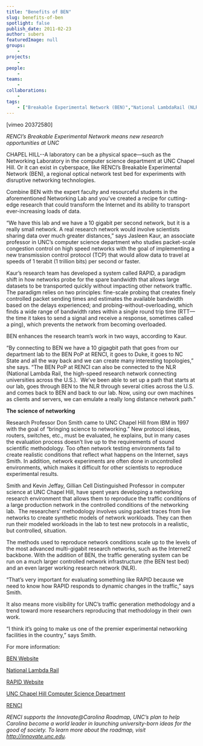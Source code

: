 ```yaml
---
title: "Benefits of BEN"
slug: benefits-of-ben
spotlight: false
publish_date: 2011-02-23
author: subers
featuredImage: null
groups:
    - 
projects:
    - 
people:
    - 
teams: 
    - 
collaborations:
    - 
tags:
    - ["Breakable Experimental Network (BEN)","National LambdaRail (NLR)"]
---
```

<p>[vimeo 20372580]</p>

<p><em> RENCI’s Breakable Experimental Network means new research opportunities at UNC</em></p>

<p>CHAPEL HILL--A laboratory can be a physical space—such as the Networking Laboratory in the computer science department at UNC Chapel Hill. Or it can exist in cyberspace, like RENCI’s Breakable Experimental Network (BEN), a regional optical network test bed for experiments with disruptive networking technologies.</p>

<p>Combine BEN with the expert faculty and resourceful students in the aforementioned Networking Lab and you’ve created a recipe for cutting-edge research that could transform the Internet and its ability to transport ever-increasing loads of data.<!--more--></p>

<p>“We have this lab and we have a 10 gigabit per second network, but it is a really small network. A real research network would involve scientists sharing data over much greater distances,” says Jasleen Kaur, an associate professor in UNC’s computer science department who studies packet-scale congestion control on high speed networks with the goal of implementing a new transmission control protocol (TCP) that would allow data to travel at speeds of 1 terabit (1 trillion bits) per second or faster.</p>

<p>Kaur’s research team has developed a system called RAPID, a paradigm shift in how networks probe for the spare bandwidth that allows large datasets to be transported quickly without impacting other network traffic. The paradigm relies on two principles: fine-scale probing that creates finely controlled packet sending times and estimates the available bandwidth based on the delays experienced; and probing-without-overloading, which finds a wide range of bandwidth rates within a single round trip time (RTT—the time it takes to send a signal and receive a response, sometimes called a ping), which prevents the network from becoming overloaded.</p>

<p>BEN enhances the research team’s work in two ways, according to Kaur.</p>

<p>“By connecting to BEN we have a 10 gigagbit path that goes from our department lab to the BEN PoP at RENCI, it goes to Duke, it goes to NC State and all the way back and we can create many interesting topologies,” she says. “The BEN PoP at RENCI can also be connected to the NLR (National Lambda Rail, the high-speed research network connecting universities across the U.S.).  We’ve been able to set up a path that starts at our lab, goes through BEN to the NLR through several cities across the U.S. and comes back to BEN and back to our lab. Now, using our own machines as clients and servers, we can emulate a really long distance network path.”</p>

<p><strong class="head2">The science of networking</strong></p>

<p>Research Professor Don Smith came to UNC Chapel Hill from IBM in 1997 with the goal of “bringing science to networking.” New protocol ideas, routers, switches, etc., must be evaluated, he explains, but in many cases the evaluation process doesn’t live up to the requirements of sound scientific methodology. Too often network testing environments fail to create realistic conditions that reflect what happens on the Internet, says Smith. In addition, network experiments are often done in uncontrolled environments, which makes it difficult for other scientists to reproduce experimental results.</p>

<p>Smith and Kevin Jeffay, Gillian Cell Distinguished Professor in computer science at UNC Chapel Hill, have spent years developing a networking research environment that allows them to reproduce the traffic conditions of a large production network in the controlled conditions of the networking lab.  The researchers’ methodology involves using packet traces from live networks to create synthetic models of network workloads. They can then run their modeled workloads in the lab to test new protocols in a realistic, but controlled, situation.</p>

<p>The methods used to reproduce network conditions scale up to the levels of the most advanced multi-gigabit research networks, such as the Internet2 backbone. With the addition of BEN, the traffic generating system can be run on a much larger controlled network infrastructure (the BEN test bed) and an even larger working research network (NLR).</p>

<p>“That’s very important for evaluating something like RAPID because we need to know how RAPID responds to dynamic changes in the traffic,” says Smith.</p>

<p>It also means more visibility for UNC’s traffic generation methodology and a trend toward more researchers reproducing that methodology in their own work.</p>

<p>“I think it’s going to make us one of the premier experimental networking facilities in the country,” says Smith.</p>

<p>For more information:</p>

<p><a href="https://ben.renci.org/index.php?option=com_content&amp;view=frontpage">BEN Website</a></p>

<p><a href="http://www.nlr.net/">National Lambda Rail</a></p>

<p><a href="http://rapid.web.unc.edu/">RAPID Website</a></p>

<p><a href="http://www.cs.unc.edu/">UNC Chapel Hill Computer Science Department</a></p>

<p><a href="http://www.renci.org/">RENCI</a></p>

<p><em>RENCI supports the Innovate@Carolina Roadmap, UNC’s  plan to help Carolina become a world leader in launching university-born  ideas for the good of society. To learn more about the roadmap, visit <a href="http://innovate.unc.edu/" target="_blank">http://innovate.unc.edu</a>.</em></p>

